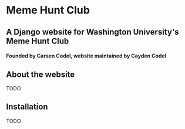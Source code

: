 # Meme Hunt Club
## A Django website for Washington University's Meme Hunt Club
#### Founded by Carsen Codel, website maintained by Cayden Codel

## About the website

TODO

## Installation

TODO
